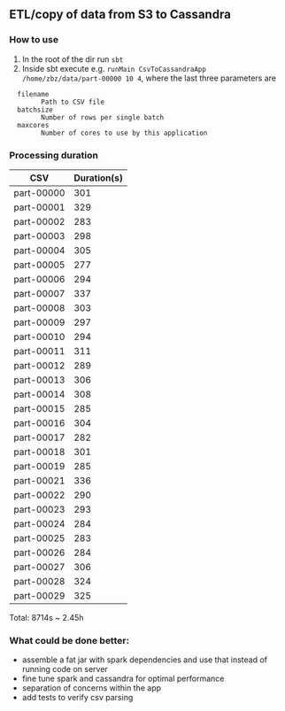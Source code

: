 ## ETL/copy of data from S3 to Cassandra

### How to use
1. In the root of the dir run `sbt`
2. Inside sbt execute e.g. `runMain CsvToCassandraApp /home/zbz/data/part-00000 10 4`,
   where the last three parameters are
```
  filename
        Path to CSV file
  batchsize
        Number of rows per single batch
  maxcores
        Number of cores to use by this application
```

### Processing duration

| CSV           | Duration(s)|
|:-------------:|:-----------|
| part-00000    |  301       |
| part-00001    |  329       |
| part-00002    |  283       |
| part-00003    |  298       |
| part-00004    |  305       |
| part-00005    |  277       |
| part-00006    |  294       |
| part-00007    |  337       |
| part-00008    |  303       |
| part-00009    |  297       |
| part-00010    |  294       |
| part-00011    |  311       |
| part-00012    |  289       |
| part-00013    |  306       |
| part-00014    |  308       |
| part-00015    |  285       |
| part-00016    |  304       |
| part-00017    |  282       |
| part-00018    |  301       |
| part-00019    |  285       |
| part-00021    |  336       |
| part-00022    |  290       |
| part-00023    |  293       |
| part-00024    |  284       |
| part-00025    |  283       |
| part-00026    |  284       |
| part-00027    |  306       |
| part-00028    |  324       |
| part-00029    |  325       |

Total:  8714s ~ 2.45h

### What could be done better:
 - assemble a fat jar with spark dependencies and use that instead of running code on server
 - fine tune spark and cassandra for optimal performance
 - separation of concerns within the app
 - add tests to verify csv parsing
